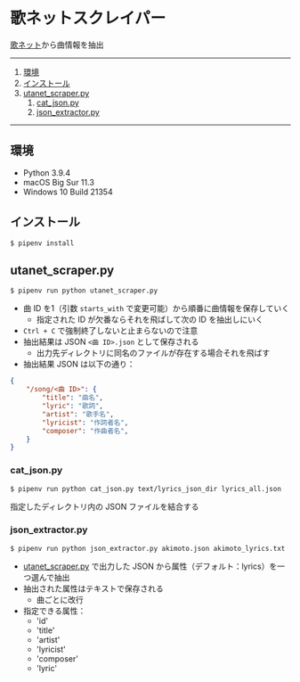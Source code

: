 # 歌ネットスクレイパー

[歌ネット](https://www.uta-net.com/)から曲情報を抽出

---

1. [環境](#環境)
1. [インストール](#インストール)
1. [utanet_scraper.py](#utanet_scraperpy)
    1. [cat_json.py](#cat_jsonpy)
    1. [json_extractor.py](#json_extractorpy)

---

## 環境

- Python 3.9.4
- macOS Big Sur 11.3
- Windows 10 Build 21354

## インストール

`$ pipenv install`

## utanet_scraper.py

`$ pipenv run python utanet_scraper.py`

- 曲 ID を1（引数 `starts_with` で変更可能）から順番に曲情報を保存していく
    - 指定された ID が欠番ならそれを飛ばして次の ID を抽出しにいく
- `Ctrl + C` で強制終了しないと止まらないので注意
- 抽出結果は JSON `<曲 ID>.json` として保存される
    - 出力先ディレクトリに同名のファイルが存在する場合それを飛ばす
- 抽出結果 JSON は以下の通り：

```json
{
    "/song/<曲 ID>": {
        "title": "曲名",
        "lyric": "歌詞",
        "artist": "歌手名",
        "lyricist": "作詞者名",
        "composer": "作曲者名",
    }
}
```

### cat_json.py

`$ pipenv run python cat_json.py text/lyrics_json_dir lyrics_all.json`

指定したディレクトリ内の JSON ファイルを結合する

### json_extractor.py

`$ pipenv run python json_extractor.py akimoto.json akimoto_lyrics.txt`

- [utanet_scraper.py](#utanet_scraperpy) で出力した JSON から属性（デフォルト：lyrics）を一つ選んで抽出
- 抽出された属性はテキストで保存される
    - 曲ごとに改行
- 指定できる属性：
    - 'id'
    - 'title'
    - 'artist'
    - 'lyricist'
    - 'composer'
    - 'lyric'
